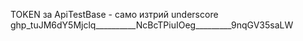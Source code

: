 TOKEN за ApiTestBase - само изтрий underscore
ghp_tuJM6dY5Mjclq__________NcBcTPiuIOeg_________9nqGV35saLW